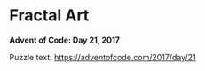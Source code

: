 # Fractal Art

**Advent of Code: Day 21, 2017**

Puzzle text: <https://adventofcode.com/2017/day/21>
